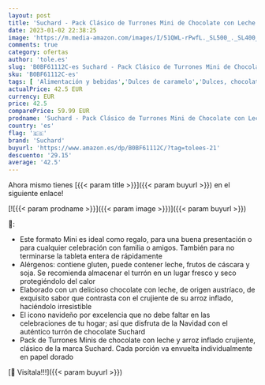 ```yaml
---
layout: post
title: 'Suchard - Pack Clásico de Turrones Mini de Chocolate con Leche y Arroz Inflado Crujiente Navideño  Navidad y Fiestas - Pack de 2 6 Kg'
date: 2023-01-02 22:38:25
image: 'https://m.media-amazon.com/images/I/51QWL-rPwfL._SL500_._SL400_.jpg'
comments: true
category: ofertas
author: 'tole.es'
slug: 'B0BF61112C-es Suchard - Pack Clásico de Turrones Mini de Chocolate con...'
sku: 'B0BF61112C-es'
tags: [ 'Alimentación y bebidas','Dulces de caramelo','Dulces, chocolates y chicles','Snacks y dulces','Turrones','navidad','suchard','🇪🇸', ]
actualPrice: 42.5 EUR
currency: EUR
price: 42.5
comparePrice: 59.99 EUR
prodname: 'Suchard - Pack Clásico de Turrones Mini de Chocolate con Leche y Arroz Inflado Crujiente Navideño  Navidad y Fiestas - Pack de 2 6 Kg'
country: 'es'
flag: '🇪🇸'
brand: 'Suchard'
buyurl: 'https://www.amazon.es/dp/B0BF61112C/?tag=tolees-21'
descuento: '29.15'
average: '42.5'
---
```


Ahora mismo tienes [{{< param title >}}]({{< param buyurl >}}) en el siguiente enlace!

[![{{< param prodname >}}]({{< param image >}})]({{< param buyurl >}})

🔎:

- Este formato Mini es ideal como regalo, para una buena presentación o para cualquier celebración con familia o amigos. También para no terminarse la tableta entera de rápidamente
- Alérgenos: contiene gluten, puede contener leche, frutos de cáscara y soja. Se recomienda almacenar el turrón en un lugar fresco y seco protegiéndolo del calor
- Elaborado con un delicioso chocolate con leche, de origen austríaco, de exquisito sabor que contrasta con el crujiente de su arroz inflado, haciéndolo irresistible
- El icono navideño por excelencia que no debe faltar en las celebraciones de tu hogar; así que disfruta de la Navidad con el auténtico turrón de chocolate Suchard
- Pack de Turrones Minis de chocolate con leche y arroz inflado crujiente, clásico de la marca Suchard. Cada porción va envuelta individualmente en papel dorado

[🛒 Visítala!!!]({{< param buyurl >}})
